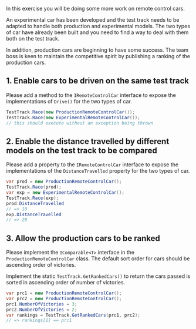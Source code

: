 In this exercise you will be doing some more work on remote control cars.

An experimental car has been developed and the test track needs to be adapted to handle both production and experimental models. The two types of car have already been built and you need to find a way to deal with them both on the test track.

In addition, production cars are beginning to have some success. The team boss is keen to maintain the competitive spirit by publishing a ranking of the production cars.

## 1. Enable cars to be driven on the same test track

Please add a method to the `IRemoteControlCar` interface to expose the implementations of `Drive()` for the two types of car.

```csharp
TestTrack.Race(new ProductionRemoteControlCar());
TestTrack.Race(new ExperimentalRemoteControlCar());
// this should execute without an exception being thrown
```

## 2. Enable the distance travelled by different models on the test track to be compared

Please add a property to the `IRemoteControlCar` interface to expose the implementations of the `DistanceTravelled` property for the two types of car.

```csharp
var prod = new ProductionRemoteControlCar();
TestTrack.Race(prod);
var exp = new ExperimentalRemoteControlCar();
TestTrack.Race(exp);
prod.DistanceTravelled
// => 10
exp.DistanceTravelled
// => 20
```

## 3. Allow the production cars to be ranked

Please implement the `IComparable<T>` interface in the `ProductionRemoteControlCar` class. The default sort order for cars should be ascending order of victories.

Implement the static `TestTrack.GetRankedCars()` to return the cars passed is sorted in ascending order of number of victories.

```csharp
var prc1 = new ProductionRemoteControlCar();
var prc2 = new ProductionRemoteControlCar();
prc1.NumberOfVictories = 3;
prc2.NumberOfVictories = 2;
var rankings = TestTrack.GetRankedCars(prc1, prc2);
// => rankings[1] == prc1
```
